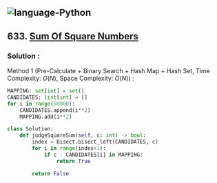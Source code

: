 ![language-Python](https://img.shields.io/badge/Python-ffd43b?style=for-the-badge&logo=PYTHON)
---

## 633. [Sum Of Square Numbers](https://leetcode.com/problems/sum-of-square-numbers)

### Solution :

Method 1 (Pre-Calculate + Binary Search + Hash Map + Hash Set, Time Complexity: $O(N)$, Space Complexity: $O(N)$) :
```python
MAPPING: set[int] = set()
CANDIDATES: list[int] = []
for i in range(50000):
    CANDIDATES.append(i**2)
    MAPPING.add(i**2)

class Solution:
    def judgeSquareSum(self, c: int) -> bool:
        index = bisect.bisect_left(CANDIDATES, c)
        for i in range(index+1):
            if c - CANDIDATES[i] in MAPPING:
                return True

        return False
```
